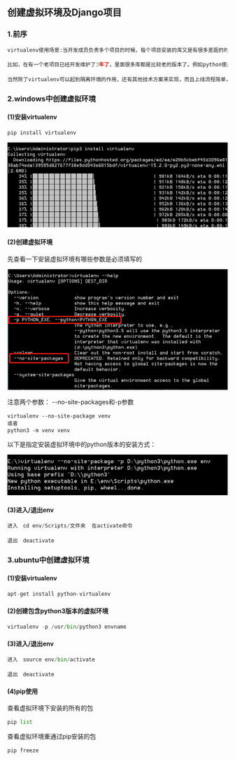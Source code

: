 
## 创建虚拟环境及Django项目

### 1.前序

```python
virtualenv使用场景:当开发成员负责多个项目的时候，每个项目安装的库又是有很多差距的时候，会使用虚拟环境将每个项目的环境给隔离开来。

比如，在有一个老项目已经开发维护了3年了，里面很多库都是比较老的版本了。例如python使用的是2.7版本的。但是新项目使用的python版本是3.6的。为了解决这种项目执行环境的冲突，所以引入了虚拟环境virtualenv。

当然除了virtualenv可以起到隔离环境的作用，还有其他技术方案来实现，而且上线流程简单，大大减轻运维人员的出错率，比如每一个项目使用一个docker镜像，在镜像中去安装项目所需的环境，库版本等等
```

### 2.windows中创建虚拟环境

#### (1)安装virtualenv

```python
pip install virtualenv
```
![图](./images/pip_virtualenv.png)

#### (2)创建虚拟环境

先查看一下安装虚拟环境有哪些参数是必须填写的

![图](./images/virtualenv_help.png)

注意两个参数：
--no-site-packages和-p参数

```
virtualenv --no-site-package venv
或者
python3 -m venv venv
```
以下是指定安装虚拟环境中的python版本的安装方式：

![图](./images/virtualenv_env_p.png)

#### (3)进入/退出env

```python
进入　cd env/Scripts/文件夹  在activate命令

退出　deactivate
```


### 3.ubuntu中创建虚拟环境

#### (1)安装virtualenv

```python
apt-get install python-virtualenv
```

#### (2)创建包含python3版本的虚拟环境

```python
virtualenv -p /usr/bin/python3 envname
```
#### (3)进入/退出env

```python
进入　source env/bin/activate

退出　deactivate
```

#### (4)pip使用

查看虚拟环境下安装的所有的包　
```python
pip list
```

查看虚拟环境重通过pip安装的包
```python
pip freeze
```

